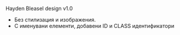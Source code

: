Hayden Bleasel design v1.0

 * Без стилизация и изображения.
 * С именувани елементи, добавени ID и CLASS идентификатори
